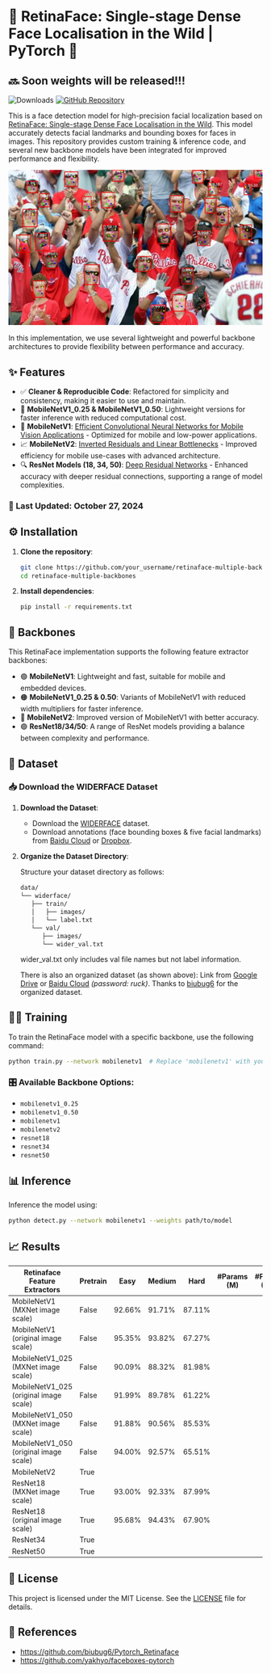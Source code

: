 # 📸 RetinaFace: Single-stage Dense Face Localisation in the Wild | PyTorch 🎯

## 🔜 Soon weights will be released!!!

![Downloads](https://img.shields.io/github/downloads/yakhyo/retinaface-pytorch/total) [![GitHub Repository](https://img.shields.io/badge/GitHub-Repository-blue?logo=github)](https://github.com/yakhyo/retinaface-pytorch)

This is a face detection model for high-precision facial localization based on [RetinaFace: Single-stage Dense Face Localisation in the Wild](https://arxiv.org/abs/1905.00641). This model accurately detects facial landmarks and bounding boxes for faces in images. This repository provides custom training & inference code, and several new backbone models have been integrated for improved performance and flexibility.

<div align="center">
<img src="assets/res18_test.jpg">
</div>

In this implementation, we use several lightweight and powerful backbone architectures to provide flexibility between performance and accuracy.

## ✨ Features

- ✅ **Cleaner & Reproducible Code**: Refactored for simplicity and consistency, making it easier to use and maintain.
- 📱 **MobileNetV1_0.25 & MobileNetV1_0.50**: Lightweight versions for faster inference with reduced computational cost.
- 📲 **MobileNetV1**: [Efficient Convolutional Neural Networks for Mobile Vision Applications](https://arxiv.org/abs/1704.04861) - Optimized for mobile and low-power applications.
- 📈 **MobileNetV2**: [Inverted Residuals and Linear Bottlenecks](https://arxiv.org/abs/1801.04381) - Improved efficiency for mobile use-cases with advanced architecture.
- 🔍 **ResNet Models (18, 34, 50)**: [Deep Residual Networks](https://arxiv.org/abs/1512.03385) - Enhanced accuracy with deeper residual connections, supporting a range of model complexities.

### 📅 Last Updated: October 27, 2024

## ⚙️ Installation

1. **Clone the repository**:

   ```bash
   git clone https://github.com/your_username/retinaface-multiple-backbones.git
   cd retinaface-multiple-backbones
   ```

2. **Install dependencies**:
   ```bash
   pip install -r requirements.txt
   ```

## 🔄 Backbones

This RetinaFace implementation supports the following feature extractor backbones:

- 🟢 **MobileNetV1**: Lightweight and fast, suitable for mobile and embedded devices.
- 🟠 **MobileNetV1_0.25 & 0.50**: Variants of MobileNetV1 with reduced width multipliers for faster inference.
- 🔵 **MobileNetV2**: Improved version of MobileNetV1 with better accuracy.
- 🟣 **ResNet18/34/50**: A range of ResNet models providing a balance between complexity and performance.

## 📂 Dataset

### 📥 Download the WIDERFACE Dataset

1. **Download the Dataset**:

   - Download the [WIDERFACE](http://shuoyang1213.me/WIDERFACE/WiderFace_Results.html) dataset.
   - Download annotations (face bounding boxes & five facial landmarks) from [Baidu Cloud](https://pan.baidu.com/s/1Laby0EctfuJGgGMgRRgykA) or [Dropbox](https://www.dropbox.com/s/7j70r3eeepe4r2g/retinaface_gt_v1.1.zip?dl=0).

2. **Organize the Dataset Directory**:

   Structure your dataset directory as follows:

   ```
   data/
   └── widerface/
      ├── train/
      │   ├── images/
      │   └── label.txt
      └── val/
         ├── images/
         └── wider_val.txt
   ```

   wider_val.txt only includes val file names but not label information.

   There is also an organized dataset (as shown above): Link from [Google Drive](https://drive.google.com/open?id=11UGV3nbVv1x9IC--_tK3Uxf7hA6rlbsS) or [Baidu Cloud](https://pan.baidu.com/s/1jIp9t30oYivrAvrgUgIoLQ) _(password: ruck)_. Thanks to [biubug6](https://github.com/biubug6) for the organized dataset.

## 🏋️‍♂️ Training

To train the RetinaFace model with a specific backbone, use the following command:

```bash
python train.py --network mobilenetv1  # Replace 'mobilenetv1' with your choice of backbone
```

### 🎛️ Available Backbone Options:

- `mobilenetv1_0.25`
- `mobilenetv1_0.50`
- `mobilenetv1`
- `mobilenetv2`
- `resnet18`
- `resnet34`
- `resnet50`

## 📊 Inference

Inference the model using:

```bash
python detect.py --network mobilenetv1 --weights path/to/model
```

## 📈 Results

| Retinaface Feature Extractors          | Pretrain | Easy   | Medium | Hard   | #Params (M) | #Flops (G) | Infer (ms) |
| -------------------------------------- | -------- | ------ | ------ | ------ | ----------- | ---------- | ---------- |
| MobileNetV1 (MXNet image scale)        | False    | 92.66% | 91.71% | 87.11% |             |            |            |
| MobileNetV1 (original image scale)     | False    | 95.35% | 93.82% | 67.27% |             |            |            |
| MobileNetV1_025 (MXNet image scale)    | False    | 90.09% | 88.32% | 81.98% |             |            |            |
| MobileNetV1_025 (original image scale) | False    | 91.99% | 89.78% | 61.22% |             |            |            |
| MobileNetV1_050 (MXNet image scale)    | False    | 91.88% | 90.56% | 85.53% |             |            |            |
| MobileNetV1_050 (original image scale) | False    | 94.00% | 92.57% | 65.51% |             |            |            |
| MobileNetV2                            | True     |        |        |        |             |            |            |
| ResNet18 (MXNet image scale)           | True     | 93.00% | 92.33% | 87.99% |             |            |            |
| ResNet18 (original image scale)        | True     | 95.68% | 94.43% | 67.90% |             |            |            |
| ResNet34                               | True     |        |        |        |             |            |            |
| ResNet50                               | True     |        |        |        |             |            |            |

## 📜 License

This project is licensed under the MIT License. See the [LICENSE](LICENSE) file for details.

## 🔗 References

- https://github.com/biubug6/Pytorch_Retinaface
- https://github.com/yakhyo/faceboxes-pytorch
